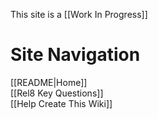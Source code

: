 This site is a [[Work In Progress]]

# Site Navigation

[[README|Home]]  
[[Rel8 Key Questions]]  
[[Help Create This Wiki]]  

<!-- Comment not rendered visibly to web

Feel free to edit this page. Remember to add two space characters to the end of lines to make a line break, or separate menu links will run together one one line.
-->